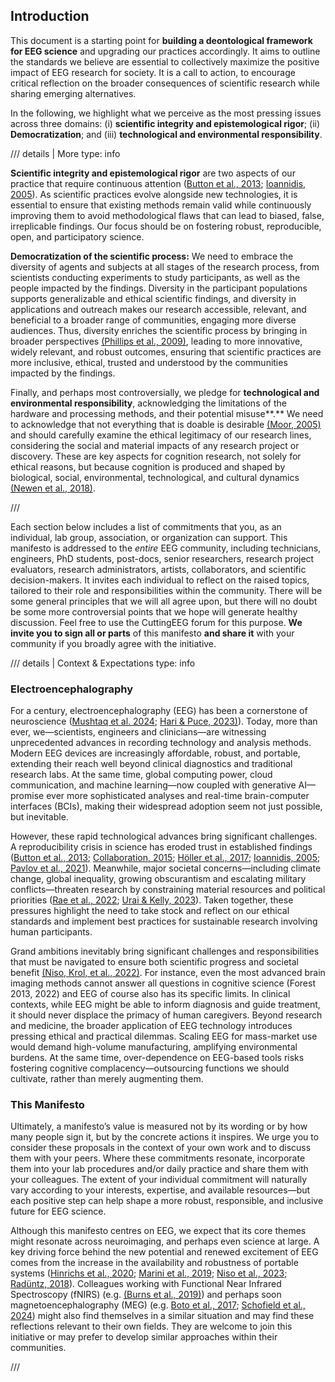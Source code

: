 ## Introduction

This document is a starting point for **building a deontological framework for EEG science** and upgrading our practices accordingly. It aims to outline the standards we believe are essential to collectively maximize the positive impact of EEG research for society. It is a call to action, to encourage critical reflection on the broader consequences of scientific research while sharing emerging alternatives.

In the following, we highlight what we perceive as the most pressing issues across three domains: (i) **scientific integrity and epistemological rigor**; (ii) **Democratization**; and (iii) **technological and environmental responsibility**.

/// details | More
    type: info

**Scientific integrity and epistemological rigor** are two aspects of our practice that require continuous attention ([Button et al., 2013](references.md#Button2013); [Ioannidis, 2005](references.md#Ioannidis2005)). As scientific practices evolve alongside new technologies, it is essential to ensure that existing methods remain valid while continuously improving them to avoid methodological flaws that can lead to biased, false, irreplicable findings. Our focus should be on fostering robust, reproducible, open, and participatory science. 

**Democratization of the scientific process:** We need to embrace the diversity of agents and subjects at all stages of the research process, from scientists conducting experiments to study participants, as well as the people impacted by the findings. Diversity in the participant populations supports generalizable and ethical scientific findings, and diversity in applications and outreach makes our research accessible, relevant, and beneficial to a broader range of communities, engaging more diverse audiences. Thus, diversity enriches the scientific process by bringing in broader perspectives [(Phillips et al., 2009)](references.md#Phillips2009), leading to more innovative, widely relevant, and robust outcomes, ensuring that scientific practices are more inclusive, ethical, trusted and understood by the communities impacted by the findings. 

Finally, and perhaps most controversially, we pledge for **technological and environmental responsibility**, acknowledging the limitations of the hardware and processing methods, and their potential misuse**.** We need to acknowledge that not everything that is doable is desirable [(Moor, 2005)](references.md#Moor2005) and should carefully examine the ethical legitimacy of our research lines, considering the social and material impacts of any research project or discovery. These are key aspects for cognition research, not solely for ethical reasons, but because cognition is produced and shaped by biological, social, environmental, technological, and cultural dynamics [(Newen et al., 2018)](references.md#Newen2018).

///

Each section below includes a list of commitments that you, as an individual, lab group, association, or organization can support. This manifesto is addressed to the *entire* EEG community, including technicians, engineers, PhD students, post-docs, senior researchers, research project evaluators, research administrators, artists, collaborators, and scientific decision-makers. It invites each individual to reflect on the raised topics, tailored to their role and responsibilities within the community. There will be some general principles that we will all agree upon, but there will no doubt be some more controversial points that we hope will generate healthy discussion. Feel free to use the CuttingEEG forum for this purpose. **We invite you to sign all or parts** of this manifesto **and share it** with your community if you broadly agree with the initiative.


/// details | Context & Expectations
    type: info

### Electroencephalography

For a century, electroencephalography (EEG) has been a cornerstone of neuroscience ([Mushtaq et al. 2024](references.md#Mushtaq2024);  [Hari & Puce, 2023)](references.md#Hari2023)). Today, more than ever, we—scientists, engineers and clinicians—are witnessing unprecedented advances in recording technology and analysis methods. Modern EEG devices are increasingly affordable, robust, and portable, extending their reach well beyond clinical diagnostics and traditional research labs. At the same time, global computing power, cloud communication, and machine learning—now coupled with generative AI—promise ever more sophisticated analyses and real-time brain-computer interfaces (BCIs), making their widespread adoption seem not just possible, but inevitable.

However, these rapid technological advances bring significant challenges. A reproducibility crisis in science has eroded trust in established findings ([Button et al., 2013](references.md#Button2013); [Collaboration, 2015](references.md#OSC2015); [Höller et al., 2017](references.md#Holler2017); [Ioannidis, 2005](references.md#Ioannidis2005); [Pavlov et al., 2021](references.md#Pavlov2021)). Meanwhile, major societal concerns—including climate change, global inequality, growing obscurantism and escalating military conflicts—threaten research by constraining material resources and political priorities ([Rae et al., 2022](references.md#Rae2022); [Urai & Kelly, 2023](references.md#Urai2023)). Taken together, these pressures highlight the need to take stock and reflect on our ethical standards and implement best practices for sustainable research involving human participants.

Grand ambitions inevitably bring significant challenges and responsibilities that must be navigated to ensure both scientific progress and societal benefit [(Niso, Krol, et al., 2022)](references.md#Niso2022b). For instance, even the most advanced brain imaging methods cannot answer all questions in cognitive science (Forest 2013, 2022\) and EEG of course also has its specific limits. In clinical contexts, while EEG might be able to inform diagnosis and guide treatment, it should never displace the primacy of human caregivers. Beyond research and medicine, the broader application of EEG technology introduces pressing ethical and practical dilemmas. Scaling EEG for mass-market use would demand high-volume manufacturing, amplifying environmental burdens. At the same time, over-dependence on EEG-based tools risks fostering cognitive complacency—outsourcing functions we should cultivate, rather than merely augmenting them.

### This Manifesto

Ultimately, a manifesto’s value is measured not by its wording or by how many people sign it, but by the concrete actions it inspires. We urge you to consider these proposals in the context of your own work and to discuss them with your peers. Where these commitments resonate, incorporate them into your lab procedures and/or daily practice and share them with your colleagues. The extent of your individual commitment will naturally vary according to your interests, expertise, and available resources—but each positive step can help shape a more robust, responsible, and inclusive future for EEG science.

Although this manifesto centres on EEG, we expect that its core themes might resonate across neuroimaging, and perhaps even science at large. A key driving force behind the new potential and renewed excitement of EEG comes from the increase in the availability and robustness of portable systems ([Hinrichs et al., 2020](references.md#Hinrichs2020); [Marini et al., 2019](references.md#Marini2019); [Niso et al., 2023](references.md#Niso2023); [Radüntz, 2018](references.md#Raduntz2018)). Colleagues working with Functional Near Infrared Spectroscopy (fNIRS) (e.g. [(Burns et al., 2019)](references.md#Burns2019)) and perhaps soon magnetoencephalography (MEG) (e.g. [Boto et al., 2017](references.md#Boto2017); [Schofield et al., 2024](references.md#Schofield2024)) might also find themselves in a similar situation and may find these reflections relevant to their own fields. They are welcome to join this initiative or may prefer to develop similar approaches within their communities. 

///
